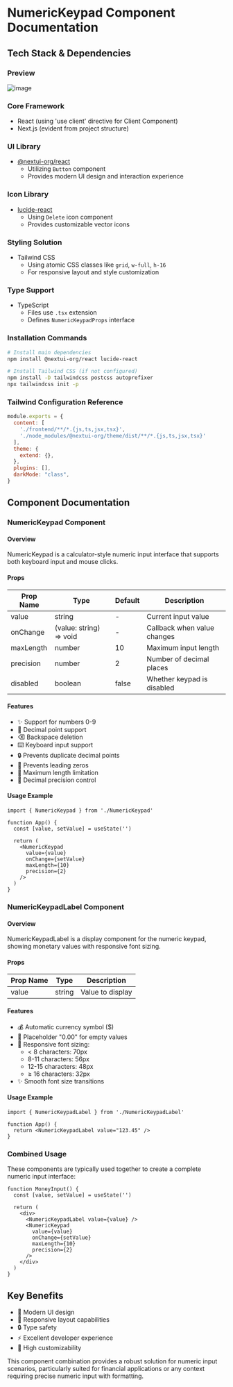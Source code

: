 

# NumericKeypad Component Documentation

## Tech Stack & Dependencies

### Preview
![image](https://github.com/user-attachments/assets/947bb553-f002-422e-8ea1-d51f1b4acb9c)


### Core Framework
- React (using 'use client' directive for Client Component)
- Next.js (evident from project structure)

### UI Library
- [@nextui-org/react](https://nextui.org/)
  - Utilizing `Button` component
  - Provides modern UI design and interaction experience

### Icon Library
- [lucide-react](https://lucide.dev/)
  - Using `Delete` icon component
  - Provides customizable vector icons

### Styling Solution
- Tailwind CSS
  - Using atomic CSS classes like `grid`, `w-full`, `h-16`
  - For responsive layout and style customization

### Type Support
- TypeScript
  - Files use `.tsx` extension
  - Defines `NumericKeypadProps` interface

### Installation Commands
```bash
# Install main dependencies
npm install @nextui-org/react lucide-react

# Install Tailwind CSS (if not configured)
npm install -D tailwindcss postcss autoprefixer
npx tailwindcss init -p
```

### Tailwind Configuration Reference
```javascript
module.exports = {
  content: [
    './frontend/**/*.{js,ts,jsx,tsx}',
    './node_modules/@nextui-org/theme/dist/**/*.{js,ts,jsx,tsx}'
  ],
  theme: {
    extend: {},
  },
  plugins: [],
  darkMode: "class",
}
```

## Component Documentation

### NumericKeypad Component

#### Overview
NumericKeypad is a calculator-style numeric input interface that supports both keyboard input and mouse clicks.

#### Props
| Prop Name | Type | Default | Description |
|-----------|------|---------|-------------|
| value | string | - | Current input value |
| onChange | (value: string) => void | - | Callback when value changes |
| maxLength | number | 10 | Maximum input length |
| precision | number | 2 | Number of decimal places |
| disabled | boolean | false | Whether keypad is disabled |

#### Features
- ✨ Support for numbers 0-9
- 🔢 Decimal point support
- ⌫ Backspace deletion
- ⌨️ Keyboard input support
- 🔒 Prevents duplicate decimal points
- 🚫 Prevents leading zeros
- 📏 Maximum length limitation
- 🎯 Decimal precision control

#### Usage Example
```tsx
import { NumericKeypad } from './NumericKeypad'

function App() {
  const [value, setValue] = useState('')
  
  return (
    <NumericKeypad
      value={value}
      onChange={setValue}
      maxLength={10}
      precision={2}
    />
  )
}
```

### NumericKeypadLabel Component

#### Overview
NumericKeypadLabel is a display component for the numeric keypad, showing monetary values with responsive font sizing.

#### Props
| Prop Name | Type | Description |
|-----------|------|-------------|
| value | string | Value to display |

#### Features
- 💰 Automatic currency symbol ($)
- 📝 Placeholder "0.00" for empty values
- 📱 Responsive font sizing:
  - < 8 characters: 70px
  - 8-11 characters: 56px
  - 12-15 characters: 48px
  - ≥ 16 characters: 32px
- ✨ Smooth font size transitions

#### Usage Example
```tsx
import { NumericKeypadLabel } from './NumericKeypadLabel'

function App() {
  return <NumericKeypadLabel value="123.45" />
}
```

### Combined Usage
These components are typically used together to create a complete numeric input interface:

```tsx
function MoneyInput() {
  const [value, setValue] = useState('')
  
  return (
    <div>
      <NumericKeypadLabel value={value} />
      <NumericKeypad
        value={value}
        onChange={setValue}
        maxLength={10}
        precision={2}
      />
    </div>
  )
}
```

## Key Benefits
- 🎨 Modern UI design
- 📱 Responsive layout capabilities
- 🔒 Type safety
- ⚡ Excellent developer experience
- 🎯 High customizability

This component combination provides a robust solution for numeric input scenarios, particularly suited for financial applications or any context requiring precise numeric input with formatting.
